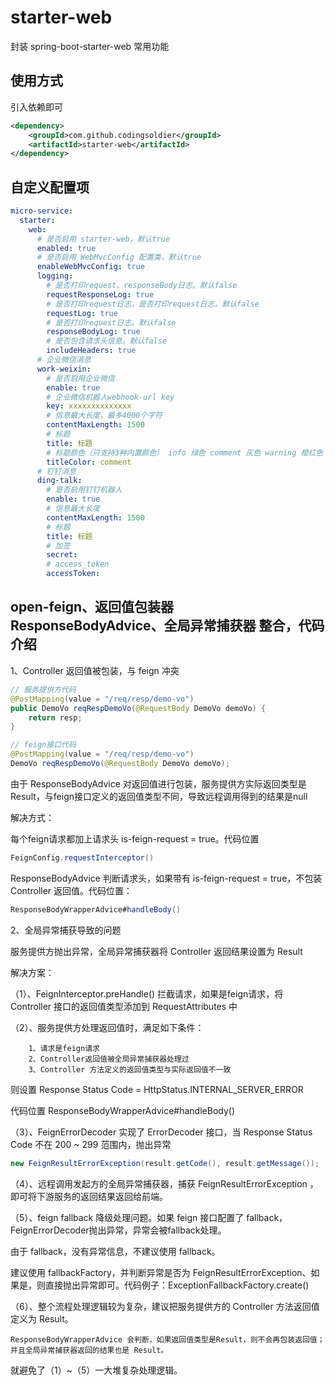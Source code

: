 # starter-web
封装 spring-boot-starter-web 常用功能

## 使用方式
引入依赖即可
```xml
<dependency>
    <groupId>com.github.codingsoldier</groupId>
    <artifactId>starter-web</artifactId>
</dependency>
```

## 自定义配置项
```yaml
micro-service:
  starter:
    web:
      # 是否启用 starter-web，默认true     
      enabled: true
      # 是否启用 WebMvcConfig 配置类，默认true
      enableWebMvcConfig: true
      logging:
        # 是否打印request、responseBody日志。默认false
        requestResponseLog: true
        # 是否打印request日志，是否打印request日志。默认false
        requestLog: true
        # 是否打印request日志。默认false
        responseBodyLog: true
        # 是否包含请求头信息。默认false
        includeHeaders: true
      # 企业微信消息
      work-weixin:
        # 是否启用企业微信
        enable: true
        # 企业微信机器人webhook-url key
        key: xxxxxxxxxxxxxx
        # 信息最大长度，最多4000个字符
        contentMaxLength: 1500
        # 标题
        title: 标题
        # 标题颜色（只支持3种内置颜色） info 绿色 comment 灰色 warning 橙红色
        titleColor: comment
      # 钉钉消息
      ding-talk:
        # 是否启用钉钉机器人
        enable: true
        # 信息最大长度
        contentMaxLength: 1500
        # 标题
        title: 标题
        # 加签
        secret:
        # access_token
        accessToken:
```

## open-feign、返回值包装器ResponseBodyAdvice、全局异常捕获器 整合，代码介绍
1、Controller 返回值被包装，与 feign 冲突
```java
// 服务提供方代码
@PostMapping(value = "/req/resp/demo-vo")
public DemoVo reqRespDemoVo(@RequestBody DemoVo demoVo) {
    return resp;
}
```
```java
// feign接口代码
@PostMapping(value = "/req/resp/demo-vo")
DemoVo reqRespDemoVo(@RequestBody DemoVo demoVo);
```
由于 ResponseBodyAdvice 对返回值进行包装，服务提供方实际返回类型是Result，与feign接口定义的返回值类型不同，导致远程调用得到的结果是null

解决方式：

每个feign请求都加上请求头 is-feign-request = true。代码位置
```java
FeignConfig.requestInterceptor()
```

ResponseBodyAdvice 判断请求头，如果带有 is-feign-request = true，不包装 Controller 返回值。代码位置：
```java
ResponseBodyWrapperAdvice#handleBody()
```

2、全局异常捕获导致的问题

服务提供方抛出异常，全局异常捕获器将 Controller 返回结果设置为 Result

解决方案：

（1）、FeignInterceptor.preHandle() 拦截请求，如果是feign请求，将 Controller 接口的返回值类型添加到 RequestAttributes 中

（2）、服务提供方处理返回值时，满足如下条件：
```
    1、请求是feign请求
    2、Controller返回值被全局异常捕获器处理过
    3、Controller 方法定义的返回值类型与实际返回值不一致
```
则设置 Response Status Code = HttpStatus.INTERNAL_SERVER_ERROR

代码位置 ResponseBodyWrapperAdvice#handleBody()

（3）、FeignErrorDecoder 实现了 ErrorDecoder 接口，当 Response Status Code 不在 200 ~ 299 范围内，抛出异常
```java
new FeignResultErrorException(result.getCode(), result.getMessage());
```
（4）、远程调用发起方的全局异常捕获器，捕获 FeignResultErrorException ，即可将下游服务的返回结果返回给前端。

（5）、feign fallback 降级处理问题。如果 feign 接口配置了 fallback，FeignErrorDecoder抛出异常，异常会被fallback处理。

由于 fallback，没有异常信息，不建议使用 fallback。

建议使用 fallbackFactory，并判断异常是否为 FeignResultErrorException、如果是，则直接抛出异常即可。代码例子：ExceptionFallbackFactory.create()

（6）、整个流程处理逻辑较为复杂，建议把服务提供方的 Controller 方法返回值定义为 Result。
```
ResponseBodyWrapperAdvice 会判断，如果返回值类型是Result，则不会再包装返回值；
并且全局异常捕获器返回的结果也是 Result。
```
就避免了（1）~（5）一大堆复杂处理逻辑。



